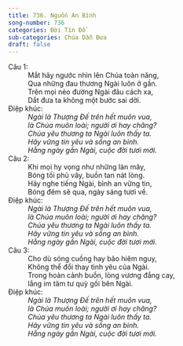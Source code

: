 ```yaml
---
title: 736. Nguồn An Bình
song-number: 736
categories: Đời Tín Đồ
sub-categories: Chúa Dẫn Đưa
draft: false
---
```

<dl><dt>Câu 1:</dt><dd data-verse="1">Mắt hãy ngước nhìn lên Chúa toàn năng, <br/>Qua những đau thương Ngài luôn ở gần. <br/>Trên mọi nẻo đường Ngài đâu cách xa, <br/>Dắt đưa ta không một bước sai dời. </dd><dt>Điệp khúc:</dt><dd data-chorus="1"><em>Ngài là Thượng Đế trên hết muôn vua, <br/>là Chúa muôn loài; người ơi hay chăng? <br/>Chúa yêu thương ta Ngài luôn thấy ta. <br/>Hãy vững tin yêu và sống an bình. <br/>Hằng ngày gần Ngài, cuộc đời tươi mới. </em></dd><dt>Câu 2:</dt><dd data-verse="2">Khi mọi hy vọng như những làn mây, <br/>Bóng tối phủ vây, buồn tan nát lòng. <br/>Hãy nghe tiếng Ngài, bình an vững tin, <br/>Bóng đêm sẽ qua, ngày sáng tươi về. </dd><dt>Điệp khúc:</dt><dd data-chorus="1"><em>Ngài là Thượng Đế trên hết muôn vua, <br/>là Chúa muôn loài; người ơi hay chăng? <br/>Chúa yêu thương ta Ngài luôn thấy ta. <br/>Hãy vững tin yêu và sống an bình. <br/>Hằng ngày gần Ngài, cuộc đời tươi mới. </em></dd><dt>Câu 3:</dt><dd data-verse="3">Cho dù sóng cuồng hay bão hiêm nguy, <br/>Không thể đổi thay tình yêu của Ngài. <br/>Trong hoàn cảnh buồn, lòng vương đắng cay, <br/>lắng im tâm tư quỳ gối bên Ngài. </dd><dt>Điệp khúc:</dt><dd data-chorus="1"><em>Ngài là Thượng Đế trên hết muôn vua, <br/>là Chúa muôn loài; người ơi hay chăng? <br/>Chúa yêu thương ta Ngài luôn thấy ta. <br/>Hãy vững tin yêu và sống an bình. <br/>Hằng ngày gần Ngài, cuộc đời tươi mới. </em></dd></dl>